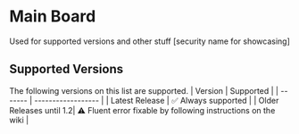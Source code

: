 # Main Board
Used for supported versions and other stuff [security name for showcasing]
## Supported Versions
The following versions on this list are supported.
| Version | Supported          |
| ------- | ------------------ |
| Latest Release  | :white_check_mark: Always supported |
| Older Releases until 1.2| ⚠️  Fluent error fixable by following instructions on the wiki             |
